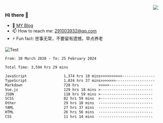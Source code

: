 <img align='right' src='https://github-readme-stats.vercel.app/api?username=niaogege&show_icons=true&theme=radical'/>

### Hi there 👋

- 🌱 [MY Blog](https://bythewayer.com/)
- 📫 How to reach me: 291003932@qq.com
- ⚡ Fun fact:  世事无常，不要留有遗憾，早点养老

![Test](https://github-readme-stats.vercel.app/api/top-langs/?username=niaogege&layout=compact)

<!--START_SECTION:waka-->

```txt
From: 10 March 2020 - To: 25 February 2024

Total Time: 3,594 hrs 29 mins

JavaScript                 1,374 hrs 10 mins>>>>>>>>>>---------------   38.23 %
TypeScript                 1,024 hrs 37 mins>>>>>>>------------------   28.51 %
Markdown                   728 hrs         >>>>>--------------------   20.25 %
Vue.js                     129 hrs 18 mins >------------------------   03.60 %
JSON                       118 hrs 59 mins >------------------------   03.31 %
SCSS                       82 hrs 59 mins  >------------------------   02.31 %
Other                      29 hrs 10 mins  -------------------------   00.81 %
YAML                       27 hrs 37 mins  -------------------------   00.77 %
HTML                       26 hrs 56 mins  -------------------------   00.75 %
CSS                        11 hrs 14 mins  -------------------------   00.31 %
```

<!--END_SECTION:waka-->
